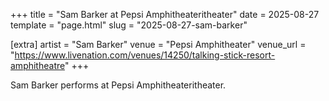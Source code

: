 +++
title = "Sam Barker at Pepsi Amphitheateritheater"
date = 2025-08-27
template = "page.html"
slug = "2025-08-27-sam-barker"

[extra]
artist = "Sam Barker"
venue = "Pepsi Amphitheater"
venue_url = "https://www.livenation.com/venues/14250/talking-stick-resort-amphitheatre"
+++

Sam Barker performs at Pepsi Amphitheateritheater.
